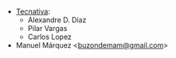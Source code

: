 - [Tecnativa](https://www.tecnativa.com):
  - Alexandre D. Díaz
  - Pilar Vargas
  - Carlos Lopez
- Manuel Márquez \<<buzondemam@gmail.com>\>

